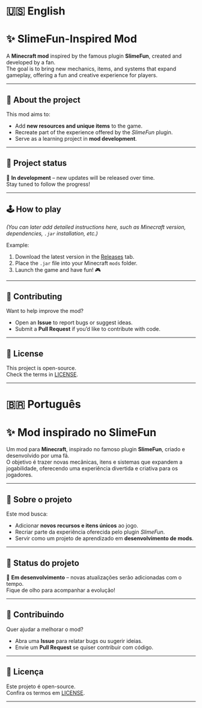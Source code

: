 # 🇺🇸 English 
# ✨ SlimeFun-Inspired Mod

A **Minecraft mod** inspired by the famous plugin **SlimeFun**, created and developed by a fan.  
The goal is to bring new mechanics, items, and systems that expand gameplay, offering a fun and creative experience for players.

---

## 📌 About the project
This mod aims to:
- Add **new resources and unique items** to the game.  
- Recreate part of the experience offered by the *SlimeFun* plugin.  
- Serve as a learning project in **mod development**.  

---

## 🚀 Project status
🔧 **In development** – new updates will be released over time.  
Stay tuned to follow the progress!  

---

## 🕹️ How to play
*(You can later add detailed instructions here, such as Minecraft version, dependencies, `.jar` installation, etc.)*

Example:  
1. Download the latest version in the [Releases](../../releases) tab.  
2. Place the `.jar` file into your Minecraft `mods` folder.  
3. Launch the game and have fun! 🎮  

---

## 🙌 Contributing
Want to help improve the mod?  
- Open an **Issue** to report bugs or suggest ideas.  
- Submit a **Pull Request** if you’d like to contribute with code.  

---

## 📜 License
This project is open-source.  
Check the terms in [LICENSE](LICENSE).  

---






# 🇧🇷 Português 
# ✨ Mod inspirado no SlimeFun

Um mod para **Minecraft**, inspirado no famoso plugin **SlimeFun**, criado e desenvolvido por uma fã.  
O objetivo é trazer novas mecânicas, itens e sistemas que expandem a jogabilidade, oferecendo uma experiência divertida e criativa para os jogadores.

---

## 📌 Sobre o projeto
Este mod busca:
- Adicionar **novos recursos e itens únicos** ao jogo.
- Recriar parte da experiência oferecida pelo plugin *SlimeFun*.
- Servir como um projeto de aprendizado em **desenvolvimento de mods**.

---

## 🚀 Status do projeto
🔧 **Em desenvolvimento** – novas atualizações serão adicionadas com o tempo.  
Fique de olho para acompanhar a evolução!  

---

## 🙌 Contribuindo
Quer ajudar a melhorar o mod?  
- Abra uma **Issue** para relatar bugs ou sugerir ideias.  
- Envie um **Pull Request** se quiser contribuir com código.

---

## 📜 Licença
Este projeto é open-source.  
Confira os termos em [LICENSE](LICENSE).

---
